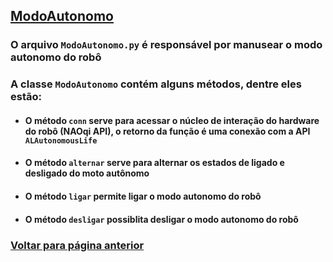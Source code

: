 ## [ModoAutonomo](./README.md#ModoAutonomo)

### O arquivo `ModoAutonomo.py` é responsável por manusear o modo autonomo do robô

### A classe `ModoAutonomo` contém alguns métodos, dentre eles estão: 

* #### O método `conn` serve para acessar o núcleo de interação do hardware do robô (NAOqi API), o retorno da função é uma conexão com a API `ALAutonomousLife`

* #### O método `alternar` serve para alternar os estados de ligado e desligado do moto autônomo

* #### O método `ligar` permite ligar o modo autonomo do robô

* #### O método `desligar` possiblita desligar o modo autonomo do robô

### [Voltar para página anterior](./README.md#ModoAutonomo)
